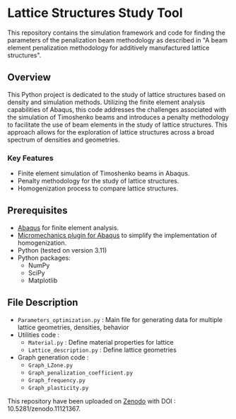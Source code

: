 # Lattice Structures Study Tool
This repository contains the simulation framework and code for finding the parameters of the penalization beam methodology as described in "A beam element penalization methodology for additively manufactured lattice structures".

## Overview
This Python project is dedicated to the study of lattice structures based on density and simulation methods. Utilizing the finite element analysis capabilities of Abaqus, this code addresses the challenges associated with the simulation of Timoshenko beams and introduces a penalty methodology to facilitate the use of beam elements in the study of lattice structures. This approach allows for the exploration of lattice structures across a broad spectrum of densities and geometries.

### Key Features
- Finite element simulation of Timoshenko beams in Abaqus.
- Penalty methodology for the study of lattice structures.
- Homogenization process to compare lattice structures.

## Prerequisites
- [Abaqus](https://www.3ds.com/products-services/simulia/products/abaqus/) for finite element analysis.
- [Micromechanics plugin for Abaqus](https://www.linkedin.com/pulse/micromechanics-plugin-abaqus-ross-mclendon/) to simplify the implementation of homogenization.
- Python (tested on version 3.11)
- Python packages:
  - NumPy
  - SciPy
  - Matplotlib

## File Description
- `Parameters_optimization.py` : Main file for generating data for multiple lattice geometries, densities, behavior
- Utilities code :
  - `Material.py` : Define material properties for lattice
  - `Lattice_description.py` : Define lattice geometries
- Graph generation code :
  - `Graph_LZone.py`
  - `Graph_penalization_coefficient.py`
  - `Graph_frequency.py`
  - `Graph_plasticity.py`


This repository have been uploaded on [Zenodo](https://zenodo.org/records/11121367) with DOI : 10.5281/zenodo.11121367.
